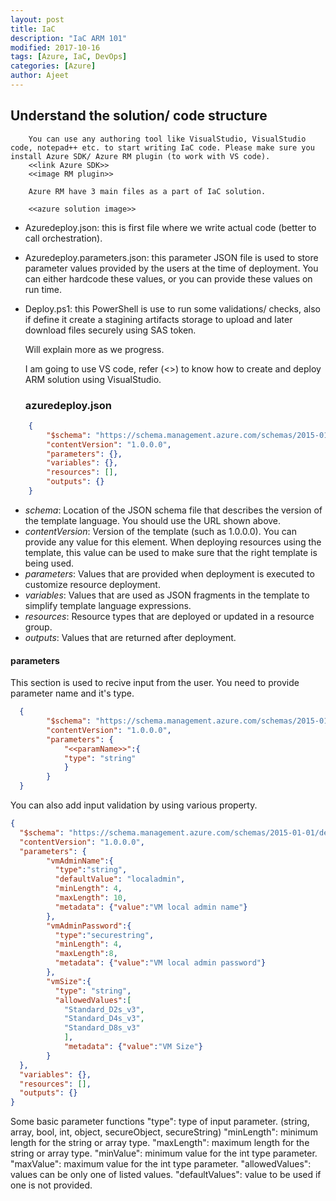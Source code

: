 ```yaml
---
layout: post
title: IaC
description: "IaC ARM 101"
modified: 2017-10-16
tags: [Azure, IaC, DevOps]
categories: [Azure]
author: Ajeet
---
```

## Understand the solution/ code structure
	
    	You can use any authoring tool like VisualStudio, VisualStudio code, notepad++ etc. to start writing IaC code. Please make sure you install Azure SDK/ Azure RM plugin (to work with VS code).
		<<link Azure SDK>>
		<<image RM plugin>>
		
		Azure RM have 3 main files as a part of IaC solution.
		
		<<azure solution image>>
		
*   Azuredeploy.json: this is first file where we write actual code (better to call orchestration). 

*   Azuredeploy.parameters.json: this parameter JSON file is used to store parameter values provided by the users at the time of deployment. You can either hardcode these values, or you can provide these values on run time.

*   Deploy.ps1: this PowerShell is use to run some validations/ checks, also if define it create a stagining artifacts storage to upload and later download files securely using SAS token.
	
	Will explain more as we progress.
	
	I am going to use VS code, refer (<<link>>) to know how to create and deploy ARM solution using VisualStudio.
	
    ### azuredeploy.json

```JSON
    {
        "$schema": "https://schema.management.azure.com/schemas/2015-01-01/deploymentTemplate.json#",
        "contentVersion": "1.0.0.0",
        "parameters": {},
        "variables": {},
        "resources": [],
        "outputs": {}
    }

```
*   *schema*: Location of the JSON schema file that describes the version of the template language. You should use the URL shown above.
*  *contentVersion*: Version of the template (such as 1.0.0.0). You can provide any value for this element. When deploying resources using the template, this value can be used to make sure that the right template is being used.
*    *parameters*: Values that are provided when deployment is executed to customize resource deployment.
*   *variables*: Values that are used as JSON fragments in the template to simplify template language expressions.
*    *resources*: Resource types that are deployed or updated in a resource group.
*   *outputs*: Values that are returned after deployment.
	  
      
 #### parameters

This section is used to recive input from the user. You need to provide parameter name and it's type.

```JSON
  {
        "$schema": "https://schema.management.azure.com/schemas/2015-01-01/deploymentTemplate.json#",
        "contentVersion": "1.0.0.0",
        "parameters": {
            "<<paramName>>":{
            "type": "string"
            }
        }
  }
```
 You can also add input validation by using various property.

```JSON
{
  "$schema": "https://schema.management.azure.com/schemas/2015-01-01/deploymentTemplate.json#",
  "contentVersion": "1.0.0.0",
  "parameters": {
        "vmAdminName":{
          "type":"string",
          "defaultValue": "localadmin",
          "minLength": 4,
          "maxLength": 10,
          "metadata": {"value":"VM local admin name"}
        },
        "vmAdminPassword":{
          "type":"securestring",
          "minLength": 4,
          "maxLength":8,
          "metadata": {"value":"VM local admin password"}
        },
        "vmSize":{
          "type": "string",
          "allowedValues":[
            "Standard_D2s_v3",
            "Standard_D4s_v3",
            "Standard_D8s_v3"
            ],
            "metadata": {"value":"VM Size"}
        }       
  },
  "variables": {},
  "resources": [],
  "outputs": {}
}
```     
Some basic parameter functions
      "type": type of input parameter. (string, array, bool, int, object, secureObject, secureString)
      "minLength": minimum length for the string or array type.
       "maxLength": maximum length for the string or array type.
      "minValue": minimum value for the int type parameter.
      "maxValue": maximum value for the int type parameter.
      "allowedValues": values can be only one of listed values.
      "defaultValues": value to be used if one is not provided.
    
